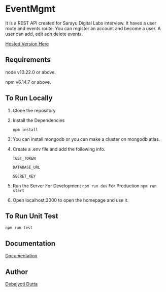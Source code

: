 # EventMgmt

It is a REST API created for Sarayu Digital Labs interview. It haves a user route and events route. You can register an account and become a user. A user can add, edit adn delete events.

[Hosted Version Here](https://event-debodevelop.herokuapp.com/)

## Requirements

node v10.22.0 or above.

npm v6.14.7 or above.

## To Run Locally

1.  Clone the repository

2.  Install the Dependencies

    `npm install`

3.  You can install mongodb or you can make a cluster on mongodb atlas.

4.  Create a .env file and add the following info.

    `TEST_TOKEN`

    `DATABASE_URL`

    `SECRET_KEY`

5.  Run the Server
    For Development `npm run dev`
    For Production `npm run start`

6.  Open localhost:3000 to open the homepage and use it.

## To Run Unit Test

`npm run test`

## Documentation

[Documentation](./Documentation.md)

## Author

[Debajyoti Dutta](https://github.com/DeboDevelop)

